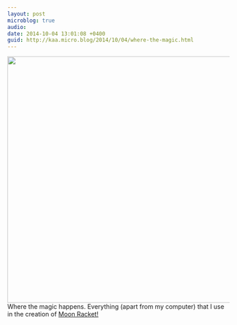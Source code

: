 ```yaml
---
layout: post
microblog: true
audio: 
date: 2014-10-04 13:01:08 +0400
guid: http://kaa.micro.blog/2014/10/04/where-the-magic.html
---
```

<img src="https://www.kaa.bz/uploads/2018/95e218c818.jpg" alt="" width="840" height="558" class="alignnone size-full wp-image-378" /> Where the magic happens. Everything (apart from my computer) that I use in the creation of <a href="http://moonracket.com">Moon Racket!</a>
